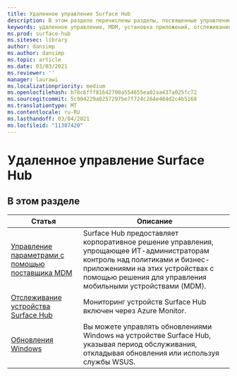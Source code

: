 ```yaml
---
title: Удаленное управление Surface Hub
description: В этом разделе перечислены разделы, посвященные управлению Surface Hub.
keywords: удаленное управление, MDM, установка приложений, отслеживание Surface Hub, Operations Management Suite, OMS
ms.prod: surface-hub
ms.sitesec: library
author: dansimp
ms.author: dansimp
ms.topic: article
ms.date: 03/03/2021
ms.reviewer: ''
manager: laurawi
ms.localizationpriority: medium
ms.openlocfilehash: b78c6fff81642700a554655ea02aa437a025fc72
ms.sourcegitcommit: 5c904229a0257297be7f724c264e484d2c4b5168
ms.translationtype: MT
ms.contentlocale: ru-RU
ms.lasthandoff: 03/04/2021
ms.locfileid: "11387420"
---
```

# <a name="remote-surface-hub-management"></a>Удаленное управление Surface Hub

## <a name="in-this-section"></a>В этом разделе

|Статья | Описание|
| ------ | --------------- |
| [Управление параметрами с помощью поставщика MDM]( https://technet.microsoft.com/itpro/surface-hub/manage-settings-with-mdm-for-surface-hub) | Surface Hub предоставляет корпоративное решение управления, упрощающее ИТ-администраторам контроль над политиками и бизнес-приложениями на этих устройствах с помощью решения для управления мобильными устройствами (MDM).|
| [Отслеживание устройства Surface Hub](monitor-surface-hub.md) | Мониторинг устройств Surface Hub включен через Azure Monitor.|
| [Обновления Windows](manage-windows-updates-for-surface-hub.md) | Вы можете управлять обновлениями Windows на устройстве Surface Hub, указывая период обслуживания, откладывая обновления или используя службы WSUS.|
